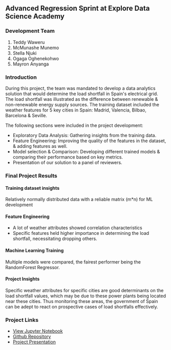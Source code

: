 ## Advanced Regression Sprint at Explore Data Science Academy

### Development Team
1. Teddy Waweru
2. McMunashe Munemo
3. Stella Njuki
4. Ogaga Oghenekohwo
5. Mayron Anyanga

### Introduction
During this project, the team was mandated to develop a data analytics solution that would determine the load shortfall in Spain's electrical grid. The load shortfall was illustrated as the difference between renewable & non-renewable energy supply sources. The training dataset included the weather features for 5 key cities in Spain: Madrid, Valencia, Bilbao, Barcelona & Seville.

The following sections were included in the project development:
- Exploratory Data Analysis: Gathering insights from the training data.
- Feature Engineering: Improving the quality of the features in the dataset, & adding features as well.
- Model selection & Comparison: Developing different trained models & comparing their performance based on key metrics.
- Presentation of our solution to a panel of reviewers.

### Final Project Results

#### Training dataset insights
Relatively normally distributed data with a reliable matrix (m\*n) for ML development
#### Feature Engineering
- A lot of weather attributes showed correlation characteristics
- Specific features held higher importance in determining the load shortfall, necessitating dropping others.

#### Machine Learning Training
Multiple models were compared, the fairest performer being the RandomForest Regressor.

#### Project Insights
Specific weather attributes for specific cities are good determinants on the load shortfall values,  which may be due to these power plants being located near these cities. Thus monitoring these areas, the government of Spain can be adept to react on prospective cases of load shortfalls effectively.

### Project Links
- [View Jupyter Notebook][1]
- [Github Repository][2]
- [Project Presentation][3]

[1]: https://nbviewer.org/github/teddywaweru/2110ACDS_ND5/blob/master/2110ACDS_ND5_v0.1.ipynb
[2]: https://github.com/teddywaweru/2110ACDS_ND5
[3]: https://docs.google.com/presentation/d/17wmshfvAtTvDpnP8Lkwga7EfSMM9mzByd5SHRZ1ZTP8/edit?usp=sharing
